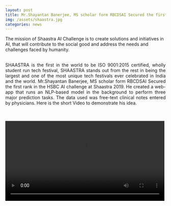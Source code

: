 ```yaml
---
layout: post
title: Mr.Shayantan Banerjee, MS scholar form RBCDSAI Secured the first rank in the HSBC AI challenge at Shaastra 2019
img: /assets/shaastra.jpg
categories: news
---
```

<p>The mission of Shaastra AI Challenge is to create solutions and initiatives in AI, that will contribute to the social good and address the needs and challenges faced by humanity.
<br><br></p>
<p align="justify">SHAASTRA is the first in the world to be ISO 9001:2015 certified, wholly student run tech festival, SHAASTRA stands out from the rest in being the largest and one of the most unique tech festivals ever celebrated in India and the world. Mr.Shayantan Banerjee, MS scholar form RBCDSAI Secured the first rank in the HSBC AI challenge at Shaastra 2019. He created a web-app that runs an NLP-based model in the background to perform three major prediction tasks. The data used was free-text clinical notes entered by physicians. Here is the short Video to demonstrate his idea.
<br>
<br>
<br></p>
<p align="justify">
<video width="500" controls autoplay>
<source src="/images/ai_shastra1.mp4" type="video/mp4">
<source src="/images/ai_shastra1.webm" type="video/webm" />
</video>
</p>
